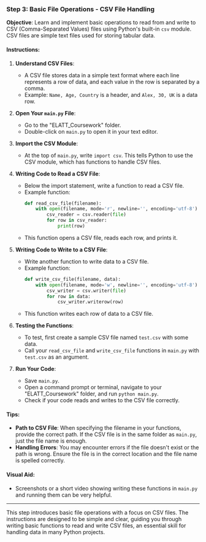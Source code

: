 ### Step 3: Basic File Operations - CSV File Handling

**Objective**: Learn and implement basic operations to read from and write to CSV (Comma-Separated Values) files using Python's built-in `csv` module. CSV files are simple text files used for storing tabular data.

#### **Instructions**:

1. **Understand CSV Files**:
   - A CSV file stores data in a simple text format where each line represents a row of data, and each value in the row is separated by a comma.
   - Example: `Name, Age, Country` is a header, and `Alex, 30, UK` is a data row.

2. **Open Your `main.py` File**:
   - Go to the "ELATT_Coursework" folder.
   - Double-click on `main.py` to open it in your text editor.

3. **Import the CSV Module**:
   - At the top of `main.py`, write `import csv`. This tells Python to use the CSV module, which has functions to handle CSV files.

4. **Writing Code to Read a CSV File**:
   - Below the import statement, write a function to read a CSV file.
   - Example function:
     ```python
     def read_csv_file(filename):
         with open(filename, mode='r', newline='', encoding='utf-8') as file:
             csv_reader = csv.reader(file)
             for row in csv_reader:
                 print(row)
     ```
   - This function opens a CSV file, reads each row, and prints it.

5. **Writing Code to Write to a CSV File**:
   - Write another function to write data to a CSV file.
   - Example function:
     ```python
     def write_csv_file(filename, data):
         with open(filename, mode='w', newline='', encoding='utf-8') as file:
             csv_writer = csv.writer(file)
             for row in data:
                 csv_writer.writerow(row)
     ```
   - This function writes each row of data to a CSV file.

6. **Testing the Functions**:
   - To test, first create a sample CSV file named `test.csv` with some data.
   - Call your `read_csv_file` and `write_csv_file` functions in `main.py` with `test.csv` as an argument.

7. **Run Your Code**:
   - Save `main.py`.
   - Open a command prompt or terminal, navigate to your "ELATT_Coursework" folder, and run `python main.py`.
   - Check if your code reads and writes to the CSV file correctly.

#### **Tips**:

- **Path to CSV File**: When specifying the filename in your functions, provide the correct path. If the CSV file is in the same folder as `main.py`, just the file name is enough.
- **Handling Errors**: You may encounter errors if the file doesn't exist or the path is wrong. Ensure the file is in the correct location and the file name is spelled correctly.

#### **Visual Aid**:
- Screenshots or a short video showing writing these functions in `main.py` and running them can be very helpful.

---

This step introduces basic file operations with a focus on CSV files. The instructions are designed to be simple and clear, guiding you through writing basic functions to read and write CSV files, an essential skill for handling data in many Python projects.
